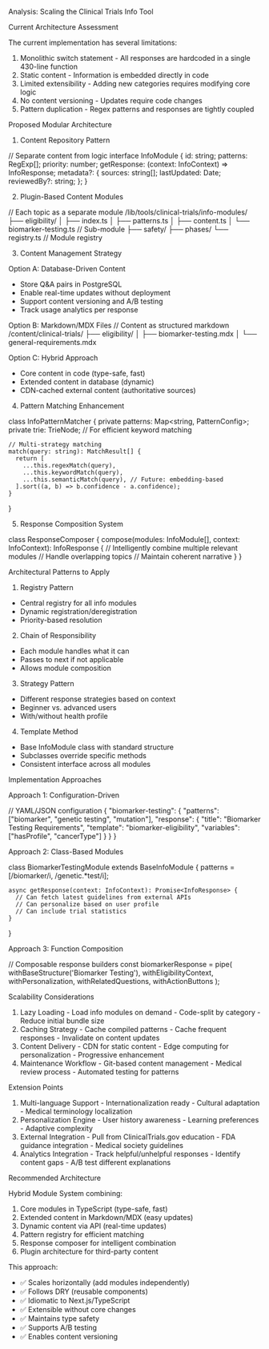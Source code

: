 Analysis: Scaling the Clinical Trials Info Tool

  Current Architecture Assessment

  The current implementation has several limitations:
  1. Monolithic switch statement - All responses are hardcoded in a single 430-line function
  2. Static content - Information is embedded directly in code
  3. Limited extensibility - Adding new categories requires modifying core logic
  4. No content versioning - Updates require code changes
  5. Pattern duplication - Regex patterns and responses are tightly coupled

  Proposed Modular Architecture

  1. Content Repository Pattern

  // Separate content from logic
  interface InfoModule {
    id: string;
    patterns: RegExp[];
    priority: number;
    getResponse: (context: InfoContext) => InfoResponse;
    metadata?: {
      sources: string[];
      lastUpdated: Date;
      reviewedBy?: string;
    };
  }

  2. Plugin-Based Content Modules

  // Each topic as a separate module
  /lib/tools/clinical-trials/info-modules/
    ├── eligibility/
    │   ├── index.ts
    │   ├── patterns.ts
    │   ├── content.ts
    │   └── biomarker-testing.ts  // Sub-module
    ├── safety/
    ├── phases/
    └── registry.ts  // Module registry

  3. Content Management Strategy

  Option A: Database-Driven Content
  - Store Q&A pairs in PostgreSQL
  - Enable real-time updates without deployment
  - Support content versioning and A/B testing
  - Track usage analytics per response

  Option B: Markdown/MDX Files
  // Content as structured markdown
  /content/clinical-trials/
    ├── eligibility/
    │   ├── biomarker-testing.mdx
    │   └── general-requirements.mdx

  Option C: Hybrid Approach
  - Core content in code (type-safe, fast)
  - Extended content in database (dynamic)
  - CDN-cached external content (authoritative sources)

  4. Pattern Matching Enhancement

  class InfoPatternMatcher {
    private patterns: Map<string, PatternConfig>;
    private trie: TrieNode; // For efficient keyword matching

    // Multi-strategy matching
    match(query: string): MatchResult[] {
      return [
        ...this.regexMatch(query),
        ...this.keywordMatch(query),
        ...this.semanticMatch(query), // Future: embedding-based
      ].sort((a, b) => b.confidence - a.confidence);
    }
  }

  5. Response Composition System

  class ResponseComposer {
    compose(modules: InfoModule[], context: InfoContext): InfoResponse {
      // Intelligently combine multiple relevant modules
      // Handle overlapping topics
      // Maintain coherent narrative
    }
  }

  Architectural Patterns to Apply

  1. Registry Pattern

  - Central registry for all info modules
  - Dynamic registration/deregistration
  - Priority-based resolution

  2. Chain of Responsibility

  - Each module handles what it can
  - Passes to next if not applicable
  - Allows module composition

  3. Strategy Pattern

  - Different response strategies based on context
  - Beginner vs. advanced users
  - With/without health profile

  4. Template Method

  - Base InfoModule class with standard structure
  - Subclasses override specific methods
  - Consistent interface across all modules

  Implementation Approaches

  Approach 1: Configuration-Driven

  // YAML/JSON configuration
  {
    "biomarker-testing": {
      "patterns": ["biomarker", "genetic testing", "mutation"],
      "response": {
        "title": "Biomarker Testing Requirements",
        "template": "biomarker-eligibility",
        "variables": ["hasProfile", "cancerType"]
      }
    }
  }

  Approach 2: Class-Based Modules

  class BiomarkerTestingModule extends BaseInfoModule {
    patterns = [/biomarker/i, /genetic.*test/i];

    async getResponse(context: InfoContext): Promise<InfoResponse> {
      // Can fetch latest guidelines from external APIs
      // Can personalize based on user profile
      // Can include trial statistics
    }
  }

  Approach 3: Function Composition

  // Composable response builders
  const biomarkerResponse = pipe(
    withBaseStructure('Biomarker Testing'),
    withEligibilityContext,
    withPersonalization,
    withRelatedQuestions,
    withActionButtons
  );

  Scalability Considerations

  1. Lazy Loading
    - Load info modules on demand
    - Code-split by category
    - Reduce initial bundle size
  2. Caching Strategy
    - Cache compiled patterns
    - Cache frequent responses
    - Invalidate on content updates
  3. Content Delivery
    - CDN for static content
    - Edge computing for personalization
    - Progressive enhancement
  4. Maintenance Workflow
    - Git-based content management
    - Medical review process
    - Automated testing for patterns

  Extension Points

  1. Multi-language Support
    - Internationalization ready
    - Cultural adaptation
    - Medical terminology localization
  2. Personalization Engine
    - User history awareness
    - Learning preferences
    - Adaptive complexity
  3. External Integration
    - Pull from ClinicalTrials.gov education
    - FDA guidance integration
    - Medical society guidelines
  4. Analytics Integration
    - Track helpful/unhelpful responses
    - Identify content gaps
    - A/B test different explanations

  Recommended Architecture

  Hybrid Module System combining:
  1. Core modules in TypeScript (type-safe, fast)
  2. Extended content in Markdown/MDX (easy updates)
  3. Dynamic content via API (real-time updates)
  4. Pattern registry for efficient matching
  5. Response composer for intelligent combination
  6. Plugin architecture for third-party content

  This approach:
  - ✅ Scales horizontally (add modules independently)
  - ✅ Follows DRY (reusable components)
  - ✅ Idiomatic to Next.js/TypeScript
  - ✅ Extensible without core changes
  - ✅ Maintains type safety
  - ✅ Supports A/B testing
  - ✅ Enables content versioning